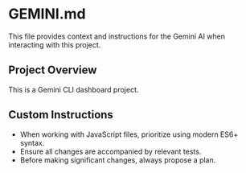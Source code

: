 # GEMINI.md

This file provides context and instructions for the Gemini AI when interacting with this project.

## Project Overview

This is a Gemini CLI dashboard project.

## Custom Instructions

- When working with JavaScript files, prioritize using modern ES6+ syntax.
- Ensure all changes are accompanied by relevant tests.
- Before making significant changes, always propose a plan.

